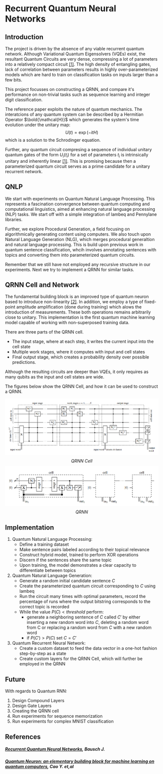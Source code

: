 # Recurrent Quantum Neural Networks

## Introduction
The project is driven by the absence of any viable recurrent quantum network. Although Variational Quantum Eigensolvers (VQEs) exist, the resultant Quantum Circuits are very dense, compressing a lot of parameters into a relatively compact circuit [[1]](#quantum-neuron-an-elementary-building-block-for-machine-learning-on-quantum-computers). The high density of entangling gates, lack of correlation between parameters results in highly over-parameterized models which are hard to train on classification tasks on inputs larger than a few bits.

This project focusses on constructing a QRNN, and compare it's performance on non-trivial tasks such as sequence learning and integer digit classification.

The reference paper exploits the nature of quantum mechanics. The interatcions of any quantum system can be described by a Hermitian Operator $\bold{\mathcal{H}}$ which generates the system's time evolution under the unitary map:
$$U(t) = \exp(-itH)$$
which is a solution to the Schrodinger equation.

Further, any quantum circuit compresing a sequence of individual unitary quantum gates of the form $U_i(t_i)$ for a set of parameters $t_i$ is intrinsically unitary and inherently linear [[1]](#recurrent-quantum-neural-networks-1). This is promising because then a parameterized quantum circuit serves as a prime candidate for a unitary recurrent network.

## QNLP
We start with experiments on Quantum Natural Language Processing. This represents a fascination convergence between quantum computing and computational linguistics, aimed at enhancing natural language processing (NLP) tasks. We start off with a simple integration of lambeq and Pennylane libraries.

Further, we explore Procedural Generation, a field focusing on algorithmically generating content using computers. We also touch upon Natural Language Generation (NLG), which merges procedural generaltion and natural language processing. This is build upon previous work in quantum sentence classification, whcih involves annotating sentences with topics and converting them into parameterized quantum circuits.

Remember that we still have not employed any recursive structure in our experiments. Next we try to implement a QRNN for similar tasks.

## QRNN Cell and Network
The fundamental building block is an improved type of quantum neuron based to introduce non-linearity [[2]](#recurrent-quantum-neural-networks-1). In addition, we employ a type of fixed-point amplitude amplification (done during training) which alows the introduction of measurements. These both operations remains arbitrarily close to unitary. This implementation is the first quantum machine learning model capable of working with non-superposed training data.

There are three parts of the QRNN cell.
- The input stage, where at each step, it writes the current input into the cell state
- Multiple work stages, where it computes with input and cell states
- Final output stage, which creates a probability density over possible predictions.

Although the resulting circuits are deeper than VQEs, it only requires as many qubits as the input and cell states are wide.

The figures below show the QRNN Cell, and how it can be used to construct a QRNN.

![QRNN Cell](./assets/QRNN_Cell.png)
$$\textit{QRNN Cell}$$
![QRNN](./assets/QRNN.png)
$$\textit{QRNN}$$

## Implementation
1. Quantum Natural Language Processing:
   - Define a training dataset
   - Make sentence pairs labeled according to their topical relevance
   - Construct hybrid model, trained to perform XOR operations
   - Discern if the sentences share the same topic
   - Upon training, the model demonstrates a clear capacity to differentiate between topics
2. Quantum Natural Language Generation:
   - Generate a random initial candidate sentence $C$
   - Create the parameterized quantum circuit corresponding to $C$ using lambeq
   - Run the circuit many times with optimal parameters, record the percentage of runs where the output bitstring corresponds to the correct topic is recorded
   - While the value $P(C) < threshold$ perform:
     - generate a neighboring sentence of $C$ called $C'$ by either inserting a new random word into $C$, deleting a random word from C or replacing a random word from $C$ with a new random word
     - if $P(C') > P(C)$ set $C = C'$ 
3. Quantum Recurrent Neural Network:
   - Create a custom dataset to feed the data vector in a one-hot fashion step-by-step as a state
   - Create custom layers for the QRNN Cell, which will further be employed in the QRNN

## Future
With regards to Quantum RNN:
1. Design Compound Layers
2. Design Gate Layers
3. Creating the QRNN cell
4. Run experiments for sequence memorization
5. Run experiments for complex MNIST classification

## References
##### [Recurrent Quantum Neural Networks](./references/2006.14619.pdf), Bausch J.
##### [Quantum Neuron: an elementary building block for machine learning on quantum computers](./references/1711.11240.pdf), Cao Y. et,al